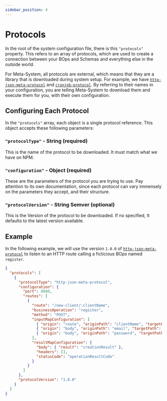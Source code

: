 ```yaml
---
sidebar_position: 4
---
```


# Protocols

In the root of the system configuration file, there is this `"protocols"` property. This refers to an array of protocols, which are used to create a connection between your BOps and Schemas and everything else in the outside world.

For Meta-System, all protocols are external, which means that they are a library that is downloaded during system setup. For example, we have [`http-json-meta-protocol`](https://www.npmjs.com/package/http-json-meta-protocol) and [`cronjob-protocol`](https://www.npmjs.com/package/cronjob-protocol). By referring to their names in your configuration, you are telling Meta-System to download them and execute them for you, with their own configuration.

## Configuring Each Protocol
In the `"protocols"` array, each object is a single protocol reference. This object accepts these following parameters:

### `"protocolType"` - String (required)
This is the name of the protocol to be downloaded. It must match what we have on NPM.

### `"configuration"` - Object (required)
These are the parameters of the protocol you are trying to use. Pay attention to its own documentation, since each protocol can vary immensely on the parameters they accept, and their structure.

### `"protocolVersion"` - String Semver (optional)
This is the Version of the protocol to be downloaded. If no specified, It defaults to the latest version available.

## Example
In the following example, we will use the version `1.0.0` of [`http-json-meta-protocol`](https://www.npmjs.com/package/http-json-meta-protocol) to listen to an HTTP route calling a ficticious BOps named `register`.

```json
{
  "protocols": [
    {
      "protocolType": "http-json-meta-protocol",
      "configuration": {
        "port": 8080,
        "routes": [
          {
            "route": "/new-client/:clientName",
            "businessOperation": "register",
            "method": "POST",
            "inputMapConfiguration": [
              { "origin": "route", "originPath": "clientName", "targetPath": "username" },
              { "origin": "body", "originPath": "email", "targetPath": "email" },
              { "origin": "body", "originPath": "password", "targetPath": "password" }
            ],
            "resultMapConfiguration": {
              "body": { "result": "creationResult" },
              "headers": [],
              "statusCode": "operationResultCode"
            }
          }
        ]
      },
      "protocolVersion": "1.0.0"
    }
  ]
}
```
